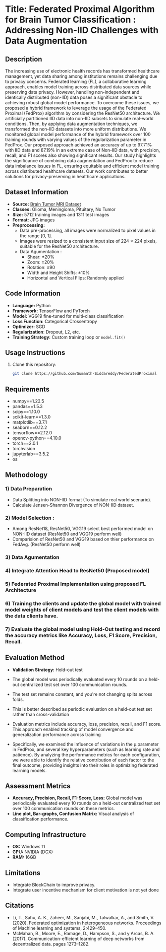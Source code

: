 
# Title: Federated Proximal Algorithm for Brain Tumor Classification : Addressing Non-IID Challenges with Data Augmentation

## Description
The increasing use of electronic health records has transformed healthcare management, yet data sharing among institutions remains challenging due to privacy concerns. Federated learning (FL), a collaborative learning approach, enables model training across distributed data sources while preserving data privacy. However, handling non-independent and identically distributed (non-IID) data poses a significant obstacle to achieving robust global model performance. To overcome these issues, we proposed a hybrid framework to leverage the usage of the Federated Proximal (FedProx) algorithm by considering the ResNet50 architecture. We artificially partitioned IID data into non-IID subsets to simulate real-world conditions. Then, by applying data augmentation techniques, we transformed the non-IID datasets into more uniform distributions. We monitored global model performance of the hybrid framework over 100 training rounds with varying values of the regularization parameter in FedProx. Our proposed approach achieved an accuracy of up to 97.71\% with IID data and 87.19\% in an extreme case of Non-IID data, with precision, recall, and F1 scores also showing significant results. Our study highlights the significance of combining data augmentation and FedProx to reduce data imbalance issues in FL, ensuring equitable and efficient model training across distributed healthcare datasets. Our work contributes to better solutions for privacy-preserving in healthcare applications.

## Dataset Information
- **Source:** [Brain Tumor MRI Dataset](https://www.kaggle.com/datasets/masoudnickparvar/brain-tumor-mri-dataset)
- **Classes:** Glioma, Meningioma, Pituitary, No Tumor
- **Size:** 5712 training images and 1311 test images
- **Format:** JPG images
- **Preprocessing:**
   - Data pre-processing, all images were normalized to pixel values in the range [0, 1].
   - Images were resized to a consistent input size of 224 × 224 pixels, suitable for the ResNet50 architecture.
   - Data Agumentation :
      - Shear: ±20%
      - Zoom: ±20%
      -  Rotation: ±90
      - Width and Height Shifts: ±10%
      - Horizontal and Vertical Flips: Randomly applied

## Code Information
- **Language:** Python
- **Framework:** TensorFlow and PyTorch
- **Model:** VGG19 fine-tuned for multi-class classification
- **Loss Function:** Categorical Crossentropy
- **Optimizer:** SGD
- **Regularization:** Dropout, L2, etc.
- **Training Strategy:** Custom training loop or `model.fit()`

## Usage Instructions

1. Clone this repository:
   ```bash
   git clone https://github.com/Sumanth-Siddareddy/FederatedProximal
   ```


## Requirements
- numpy==1.23.5
- pandas==1.5.3
- scipy==1.10.0
- scikit-learn==1.3.0
- matplotlib==3.7.1
- seaborn==0.12.2
- tensorflow==2.12.0
- opencv-python==4.10.0
- torch==2.0.1
- torchvision
- jupyterlab==3.5.2
- os

## Methodology
### 1) Data Preparation
   - Data Splitting into NON-IID format (To simulate real world scenario).
   - Calculate Jensen-Shannon Divergence of NON-IID dataset.
### 2) Model Selection :
   - Among ResNet18, ResNet50, VGG19 select best performed model on NON-IID dataset (ResNet50 and VGG19 perform well)
   - Comparision of ResNet50 and VGG19 based on thier performance on FedAvg. (ResNet50 perform well)
### 3) Data Agumentation
### 4) Integrate Attention Head to ResNet50 (Proposed model)
### 5) Federated Proximal Implementation using proposed FL Architecture
### 6) Training the clients and update the global model with trained model weights of client models and test the client models with the data clients have.
### 7) Evaluate the global model using Hold-Out testing and record the accuracy metrics like Accuracy, Loss, F1 Score, Precision, Recall.

## Evaluation Method
- **Validation Strategy:** Hold-out test
- The global model was periodically evaluated every 10 rounds on a held-out centralized test set over 100 communication rounds.
- The test set remains constant, and you're not changing splits across folds.
- This is better described as periodic evaluation on a held-out test set rather than cross-validation
- Evaluation metrics include accuracy, loss, precision, recall, and F1 score. This approach enabled tracking of model convergence and generalization performance across training

- Specifically, we examined the influence of variations in the μ parameter in FedProx, and several key hyperparameters (such as learning rate and patience). By analyzing the performance metrics for each configuration, we were able to identify the relative contribution of each factor to the final outcome, providing insights into their roles in optimizing federated learning models.


## Assessment Metrics
- **Accuracy, Precision, Recall, F1-Score, Loss:** Global model was periodically evaluated every 10 rounds on a held-out centralized test set over 100 communication rounds on these metrics.
- **Line plot, Bar-graphs, Confusion Matrix:** Visual analysis of classification performance.

## Computing Infrastructure
- **OS:** Windows 11
- **GPU:** NVIDIA (DGX)
- **RAM:** 16GB

## Limitations
- Integrate BlockChain to improve privacy.
- Integrate user incentive mechanism for client motivation is not yet done

## Citations
- Li, T., Sahu, A. K., Zaheer, M., Sanjabi, M., Talwalkar, A., and Smith, V. (2020). Federated optimization in heterogeneous networks. Proceedings of Machine learning and systems, 2:429–450.
- McMahan, B., Moore, E., Ramage, D., Hampson, S., and y Arcas, B. A. (2017). Communication-efficient learning of deep networks from decentralized data. pages 1273–1282.